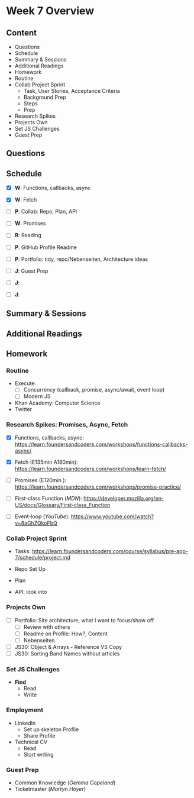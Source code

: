 # Week 7 Overview

## Content

- Questions
- Schedule
- Summary & Sessions
- Additional Readings
- Homework
- Routine
- Collab Project Sprint
  - Task, User Stories, Acceptance Criteria
  - Background Prep
  - Steps
  - Prep
- Research Spikes
- Projects Own
- Set JS Challenges
- Guest Prep

## Questions

## Schedule

- [x] **W**: Functions, callbacks, async
- [x] **W**: Fetch
- [ ] **P**: Collab: Repo, Plan, API

- [ ] **W**: Promises

- [ ] **R**: Reading
- [ ] **P**: GitHub Profile Readme
- [ ] **P**: Portfolio: tidy, repo/Nebenseiten, Architecture ideas

- [ ] **J**: Guest Prep
- [ ] **J**:
- [ ] **J**:

## Summary & Sessions

## Additional Readings

## Homework

### Routine

- Execute:
  - [ ] Concurrency (callback, promise, async/await, event loop)
  - [ ] Modern JS
- Khan Academy: Computer Science
- Twitter

### Research Spikes: Promises, Async, Fetch

- [x] Functions, callbacks, async: <https://learn.foundersandcoders.com/workshops/functions-callbacks-async/>
- [x] Fetch (E135min A180min): <https://learn.foundersandcoders.com/workshops/learn-fetch/>
- [ ] Promises (E120min ): <https://learn.foundersandcoders.com/workshops/promise-practice/>

- [ ] First-class Function (_MDN_): <https://developer.mozilla.org/en-US/docs/Glossary/First-class_Function>
- [ ] Event-loop (_YouTube_): <https://www.youtube.com/watch?v=8aGhZQkoFbQ>

### Collab Project Sprint

- Tasks: <https://learn.foundersandcoders.com/course/syllabus/pre-app-7/schedule/project.md>

- Repo Set Up
- Plan
- API: look into

### Projects Own

- [ ] Portfolio: Site architecture, what I want to focus/show off
  - [ ] Review with others
  - [ ] Readme on Profile: How?, Content
  - [ ] Nebenseiten
- [ ] JS30: Object & Arrays - Reference VS Copy
- [ ] JS30: Sorting Band Names without articles

### Set JS Challenges

- **Find**
  - Read
  - Write

### Employment

- LinkedIn
  - Set up skeleton Profile
  - Share Profile
- Technical CV
  - Read
  - Start writing

### Guest Prep

- Common Knowledge (_Gemma Copeland_)
- Ticketmaster (_Martyn Hoyer_)
